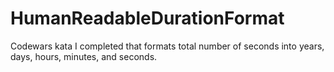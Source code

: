 # HumanReadableDurationFormat
Codewars kata I completed that formats total number of seconds into years, days, hours, minutes, and seconds.
